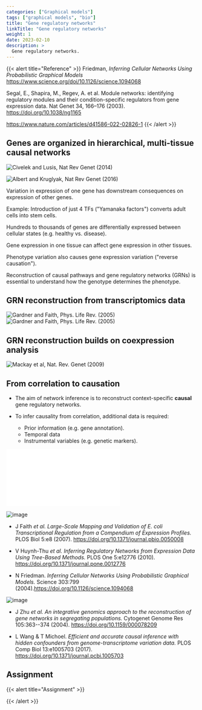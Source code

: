```yaml
---
categories: ["Graphical models"]
tags: ["graphical models", "bio"]
title: "Gene regulatory networks"
linkTitle: "Gene regulatory networks"
weight: 1
date: 2023-02-10
description: >
  Gene regulatory networks.
---
```





{{< alert title="Reference" >}}
Friedman, *Inferring Cellular Networks Using Probabilistic Graphical Models* <https://www.science.org/doi/10.1126/science.1094068>

Segal, E., Shapira, M., Regev, A. et al. Module networks: identifying regulatory modules and their condition-specific regulators from gene expression data. Nat Genet 34, 166–176 (2003). https://doi.org/10.1038/ng1165

https://www.nature.com/articles/d41586-022-02826-1
{{< /alert >}}

 

## Genes are organized in hierarchical, multi-tissue causal networks

![Civelek and Lusis, Nat Rev Genet (2014)](civelek_nrg_fig3a)

![Albert and Kruglyak, Nat Rev Genet (2016)](albert2016-fig3A)

Variation in expression of one gene has downstream consequences on expression of other genes.

Example: Introduction of just 4 TFs ("Yamanaka factors") converts adult cells into stem cells.

Hundreds to thousands of genes are differentially expressed between cellular states (e.g. healthy vs. disease).

Gene expression in one tissue can affect gene expression in other tissues.

Phenotype variation also causes gene expression variation ("reverse causation").

Reconstruction of causal pathways and gene regulatory networks (GRNs) is essential to understand how the genotype determines the phenotype.

## GRN reconstruction from transcriptomics data

![Gardner and Faith, Phys. Life Rev. (2005)](fig_gardner2005)
![Gardner and Faith, Phys. Life Rev. (2005)](fig_gardner2005-01)

## GRN reconstruction builds on coexpression analysis

![Mackay et al, Nat. Rev. Genet (2009)](nrg2612-f3)

## From correlation to causation

- The aim of network inference is to reconstruct context-specific **causal** gene regulatory networks.

- To infer causality from correlation, additional data is required:
  - Prior information (e.g. gene annotation).
  - Temporal data
  - Instrumental variables (e.g. genetic markers).

![image](fig-causal.pdf)

![image](fig-causal-prior)

- J Faith *et al.* *Large-Scale Mapping and Validation of E. coli Transcriptional Regulation from a Compendium of Expression Profiles.* PLOS Biol 5:e8 (2007). <https://doi.org/10.1371/journal.pbio.0050008>

- V Huynh-Thu *et al.* *Inferring Regulatory Networks from Expression Data Using Tree-Based Methods.* PLOS One 5:e12776 (2010). <https://doi.org/10.1371/journal.pone.0012776>

- N Friedman. *Inferring Cellular Networks Using Probabilistic Graphical Models.* Science 303:799 (2004).<https://doi.org/10.1126/science.1094068>

![image](fig-causal-snp)

- J Zhu *et al.* *An integrative genomics approach to the reconstruction of gene networks in segregating populations.* Cytogenet Genome Res 105:363--374 (2004). <https://doi.org/10.1159/000078209>

- L Wang & T Michoel. *Efficient and accurate causal inference with hidden confounders from genome-transcriptome variation data.* PLOS Comp Biol 13:e1005703 (2017).   <https://doi.org/10.1371/journal.pcbi.1005703>

## Assignment


{{< alert title="Assignment" >}}


{{< /alert >}}
